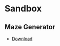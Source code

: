 # Sandbox

## Maze Generator
* [Download](https://github.com/DK318/Sandbox/raw/master/Maze_generation/out/artifacts/Maze_generation_jar/Maze_generation.jar)
